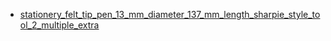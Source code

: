 * [stationery_felt_tip_pen_13_mm_diameter_137_mm_length_sharpie_style_tool_2_multiple_extra](stationery_felt_tip_pen_13_mm_diameter_137_mm_length_sharpie_style_tool_2_multiple_extra)
